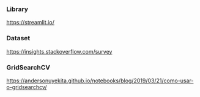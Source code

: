 ### Library
https://streamlit.io/
### Dataset
https://insights.stackoverflow.com/survey
### GridSearchCV
https://andersonuyekita.github.io/notebooks/blog/2019/03/21/como-usar-o-gridsearchcv/